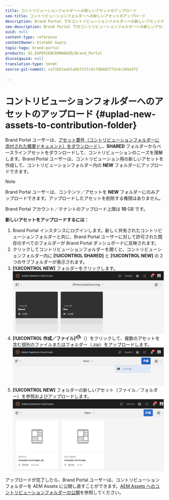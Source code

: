 ```yaml
---
title: コントリビューションフォルダーへの新しいアセットのアップロード
seo-title: コントリビューションフォルダーへの新しいアセットのアップロード
description: Brand Portal でのコントリビューションフォルダーへの新しいアセットのアップロードについて説明します。
seo-description: Brand Portal でのコントリビューションフォルダーへの新しいアセットのアップロードについて説明します。
uuid: null
content-type: reference
contentOwner: Vishabh Gupta
topic-tags: brand-portal
products: SG_EXPERIENCEMANAGER/Brand_Portal
discoiquuid: null
translation-type: tm+mt
source-git-commit: ca71b51ea51a92f23fc4c7d6682f73c4c204a5f2

---
```



# コントリビューションフォルダーへのアセットのアップロード {#uplad-new-assets-to-contribution-folder}

Brand Portal ユーザーは、[アセット要件（コントリビューションフォルダーに添付された概要ドキュメント）をダウンロード](brand-portal-download-asset-requirements.md)し、**SHARED** フォルダーからベースラインアセットをダウンロードして、コントリビューションのニーズを理解します。Brand Portal ユーザーは、コントリビューション用の新しいアセットを作成して、コントリビューションフォルダー内の **NEW** フォルダーにアップロードできます。

>[!NOTE]
>
>Brand Portal ユーザーは、コンテンツ／アセットを **NEW** フォルダーにのみアップロードできます。アップロードしたアセットを削除する権限はありません。
>
>Brand Portal アカウント／テナントのアップロード上限は **10** GB です。


**新しいアセットをアップロードするには：**

1. Brand Portal インスタンスにログインします。新しく共有されたコントリビューションフォルダーと共に、Brand Portal ユーザーに対して許可された既存のすべてのフォルダーが Brand Portal ダッシュボードに反映されます。
1. クリックしてコントリビューションフォルダーを開くと、コントリビューションフォルダー内に **[!UICONTROL SHARED]** と **[!UICONTROL NEW]** の 2 つのサブフォルダーが表示されます。
1. **[!UICONTROL NEW]** フォルダーをクリックします。
   ![](assets/upload-new-assets1.png)
1. **[!UICONTROL 作成／ファイル]**![](assets/upload.png)（）をクリックして、複数のアセットを含む個別のファイルまたはフォルダー（.zip）をアップロードします。
   ![](assets/upload-new-assets2.png)
1. **[!UICONTROL NEW]** フォルダーの新しいアセット（ファイル／フォルダー）を参照およびアップロードします。
   ![](assets/upload-new-assets3.png)

アップロードが完了したら、Brand Portal ユーザーは、コントリビューションフォルダーを AEM Assets に公開し直すことができます。[AEM Assets へのコントリビューションフォルダーの公開](brand-portal-publish-contribution-folder-to-aem-assets.md)を参照してください。